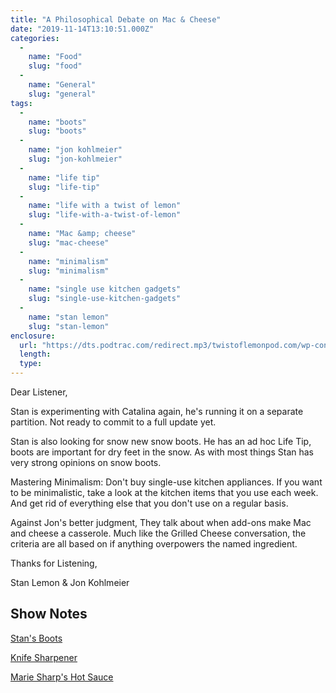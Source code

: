 ```yaml
---
title: "A Philosophical Debate on Mac & Cheese"
date: "2019-11-14T13:10:51.000Z"
categories: 
  - 
    name: "Food"
    slug: "food"
  - 
    name: "General"
    slug: "general"
tags: 
  - 
    name: "boots"
    slug: "boots"
  - 
    name: "jon kohlmeier"
    slug: "jon-kohlmeier"
  - 
    name: "life tip"
    slug: "life-tip"
  - 
    name: "life with a twist of lemon"
    slug: "life-with-a-twist-of-lemon"
  - 
    name: "Mac &amp; cheese"
    slug: "mac-cheese"
  - 
    name: "minimalism"
    slug: "minimalism"
  - 
    name: "single use kitchen gadgets"
    slug: "single-use-kitchen-gadgets"
  - 
    name: "stan lemon"
    slug: "stan-lemon"
enclosure: 
  url: "https://dts.podtrac.com/redirect.mp3/twistoflemonpod.com/wp-content/uploads/2019/11/071-lwatol-20191114.mp3"
  length: 
  type: 
---
```


Dear Listener,

Stan is experimenting with Catalina again, he's running it on a separate partition. Not ready to commit to a full update yet.

Stan is also looking for snow new snow boots. He has an ad hoc Life Tip, boots are important for dry feet in the snow. As with most things Stan has very strong opinions on snow boots.

Mastering Minimalism: Don't buy single-use kitchen appliances. If you want to be minimalistic, take a look at the kitchen items that you use each week. And get rid of everything else that you don't use on a regular basis.

Against Jon's better judgment, They talk about when add-ons make Mac and cheese a casserole. Much like the Grilled Cheese conversation, the criteria are all based on if anything overpowers the named ingredient.

Thanks for Listening,

Stan Lemon & Jon Kohlmeier

## Show Notes

[Stan's Boots](https://youtu.be/TuIhb-xbW9I)

[Knife Sharpener](https://amzn.to/2qPtKH0)

[Marie Sharp's Hot Sauce](https://amzn.to/377nomP)
